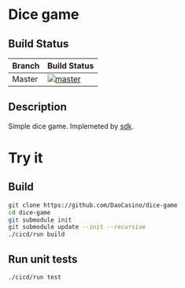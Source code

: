 # Dice game 

## Build Status

Branch|Build Status
---|---
Master|[![master](https://travis-ci.org/DaoCasino/dice-game.svg?branch=master)](https://travis-ci.org/DaoCasino/dice-game.svg?branch=master)

## Description
Simple dice game. Implemeted by [sdk](https://github.com/DaoCasino/game-contract-sdk). 

# Try it

## Build
```bash
git clone https://github.com/DaoCasino/dice-game
cd dice-game
git submodule init
git submodule update --init --recursive
./cicd/run build
```
## Run unit tests
```bash
./cicd/run test
```
